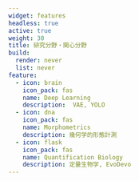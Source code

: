```yaml
---
widget: features
headless: true
active: true
weight: 30
title: 研究分野・関心分野
build:
  render: never
  list: never
feature:
  - icon: brain
    icon_pack: fas
    name: Deep Learning
    description:  VAE, YOLO
  - icon: dna
    icon_pack: fas
    name: Morphometrics
    description: 幾何学的形態計測
  - icon: flask
    icon_pack: fas
    name: Quantification Biology
    description: 定量生物学, EvoDevo
---
```


